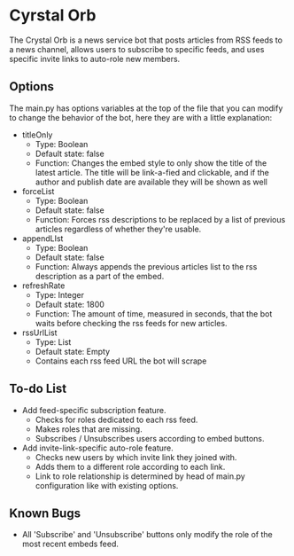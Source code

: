# Cyrstal Orb
The Crystal Orb is a news service bot that posts articles from RSS feeds
to a news channel, allows users to subscribe to specific feeds, and uses
specific invite links to auto-role new members. 

## Options
The main.py has options variables at the top of the file that you can
modify to change the behavior of the bot, here they are with a little
explanation:
* titleOnly
    * Type: Boolean
    * Default state: false
    * Function: Changes the embed style to only show the title of the
    latest article. The title will be link-a-fied and clickable, and if
    the author and publish date are available they will be shown as well
* forceList
    * Type: Boolean
    * Default state: false
    * Function: Forces rss descriptions to be replaced by a list of
    previous articles regardless of whether they're usable.
* appendLIst
    * Type: Boolean
    * Default state: false
    * Function: Always appends the previous articles list to the rss
    description as a part of the embed. 
* refreshRate
    * Type: Integer
    * Default state: 1800
    * Function: The amount of time, measured in seconds, that the bot
    waits before checking the rss feeds for new articles.
* rssUrlList
    * Type: List
    * Default state: Empty
    * Contains each rss feed URL the bot will scrape

## To-do List
* Add feed-specific subscription feature.
    * Checks for roles dedicated to each rss feed.
    * Makes roles that are missing.
    * Subscribes / Unsubscribes users according to embed buttons.
* Add invite-link-specific auto-role feature.
    * Checks new users by which invite link they joined with.
    * Adds them to a different role according to each link.
    * Link to role relationship is determined by head of main.py
    configuration like with existing options.

## Known Bugs
* All 'Subscribe' and 'Unsubscribe' buttons only modify the role of the
    most recent embeds feed.
